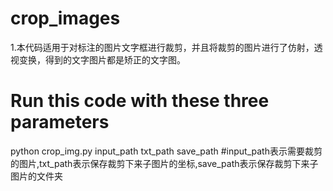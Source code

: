 # crop_images
1.本代码适用于对标注的图片文字框进行裁剪，并且将裁剪的图片进行了仿射，透视变换，得到的文字图片都是矫正的文字图。
# Run this code with these three parameters
python crop_img.py input_path txt_path save_path
#input_path表示需要裁剪的图片,txt_path表示保存裁剪下来子图片的坐标,save_path表示保存裁剪下来子图片的文件夹

